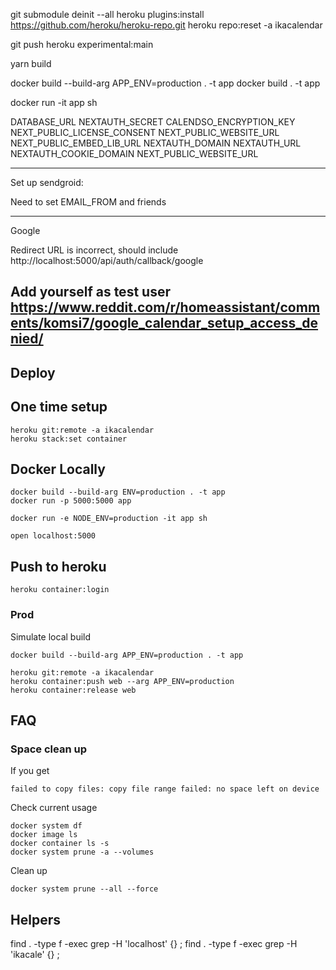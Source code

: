 git submodule deinit --all
heroku plugins:install https://github.com/heroku/heroku-repo.git
heroku repo:reset -a  ikacalendar


git push heroku experimental:main 

yarn build

docker build --build-arg APP_ENV=production . -t app
docker build . -t app 

docker run  -it app sh   


DATABASE_URL
NEXTAUTH_SECRET
CALENDSO_ENCRYPTION_KEY
NEXT_PUBLIC_LICENSE_CONSENT
NEXT_PUBLIC_WEBSITE_URL
NEXT_PUBLIC_EMBED_LIB_URL
NEXTAUTH_DOMAIN
NEXTAUTH_URL
NEXTAUTH_COOKIE_DOMAIN
NEXT_PUBLIC_WEBSITE_URL

-----

Set up sendgroid:

Need to set 
EMAIL_FROM and friends


------
Google 

Redirect URL is incorrect, should include
http://localhost:5000/api/auth/callback/google

Add yourself as test user https://www.reddit.com/r/homeassistant/comments/komsi7/google_calendar_setup_access_denied/
----- 


## Deploy

## One time setup

```
heroku git:remote -a ikacalendar
heroku stack:set container
```

## Docker Locally

```
docker build --build-arg ENV=production . -t app
docker run -p 5000:5000 app
```

```
docker run -e NODE_ENV=production -it app sh
```

```
open localhost:5000
```

## Push to heroku

```
heroku container:login
```

### Prod

Simulate local build
```
docker build --build-arg APP_ENV=production . -t app
```

```
heroku git:remote -a ikacalendar
heroku container:push web --arg APP_ENV=production
heroku container:release web
```


## FAQ

### Space clean up

If you get

```
failed to copy files: copy file range failed: no space left on device
```

Check current usage

```
docker system df
docker image ls
docker container ls -s
docker system prune -a --volumes
```

Clean up

```
docker system prune --all --force
```

## Helpers


find . -type f -exec grep -H 'localhost' {} \;
find . -type f -exec grep -H 'ikacale' {} \;